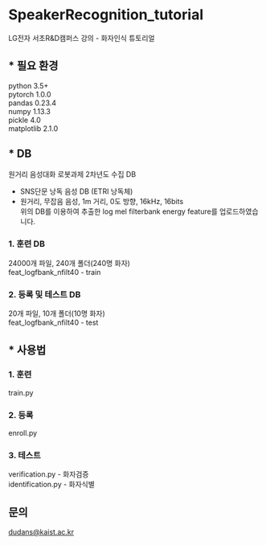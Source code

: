 # SpeakerRecognition_tutorial

LG전자 서초R&D캠퍼스 강의 - 화자인식 튜토리얼

## * 필요 환경
python 3.5+  
pytorch 1.0.0  
pandas 0.23.4  
numpy 1.13.3  
pickle 4.0  
matplotlib 2.1.0  

## * DB
원거리 음성대화 로봇과제 2차년도 수집 DB
- SNS단문 낭독 음성 DB (ETRI 낭독체)
- 원거리, 무잡음 음성, 1m 거리, 0도 방향, 16kHz, 16bits  
위의 DB를 이용하여 추출한 log mel filterbank energy feature를 업로드하였습니다.

### 1. 훈련 DB
24000개 파일, 240개 폴더(240명 화자)  
feat_logfbank_nfilt40 - train

### 2. 등록 및 테스트 DB
20개 파일, 10개 폴더(10명 화자)  
feat_logfbank_nfilt40 - test

## * 사용법
### 1. 훈련
train.py  

### 2. 등록
enroll.py  

### 3. 테스트
verification.py - 화자검증  
identification.py - 화자식별  



## 문의
dudans@kaist.ac.kr
